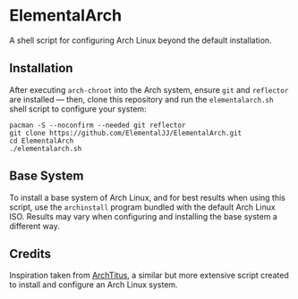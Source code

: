 # ElementalArch
A shell script for configuring Arch Linux beyond the default installation.

## Installation
After executing ```arch-chroot``` into the Arch system, ensure ```git``` and ```reflector``` are installed — then, clone this repository and run the ```elementalarch.sh``` shell script to configure your system:

```fish
pacman -S --noconfirm --needed git reflector
git clone https://github.com/ElementalJJ/ElementalArch.git
cd ElementalArch
./elementalarch.sh
```

## Base System
To install a base system of Arch Linux, and for best results when using this script, use the ```archinstall``` program bundled with the default Arch Linux ISO. Results may vary when configuring and installing the base system a different way.

## Credits
Inspiration taken from [ArchTitus](https://github.com/ChrisTitusTech/ArchTitus), a similar but more extensive script created to install and configure an Arch Linux system.